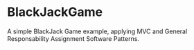 # BlackJackGame

A simple BlackJack Game example, applying MVC and General Responsability Assignment Software Patterns. 
